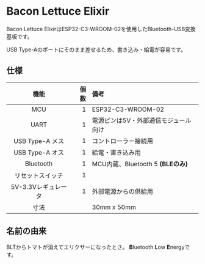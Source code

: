 # Bacon Lettuce Elixir

Bacon Lettuce ElixirはESP32-C3-WROOM-02を使用したBluetooth-USB変換基板です。

USB Type-Aのポートにそのまま差せるため、書き込み・給電が容易です。

## 仕様

|        機能         | 個数 | 備考                                 |
| :-----------------: | ---: | :----------------------------------- |
|         MCU         |    1 | ESP32-C3-WROOM-02                    |
|        UART         |    1 | 電源ピンは5V・外部通信モジュール向け |
|   USB Type-A メス   |    1 | コントローラー接続用                 |
|   USB Type-A オス   |    1 | 給電・書き込み用                     |
|      Bluetooth      |    1 | MCU内蔵、Bluetooth 5 **(BLEのみ)**   |
|  リセットスイッチ   |    1 |                                      |
| 5V-3.3Vレギュレータ |    1 | 外部電源からの供給用                 |
|        寸法         |      | 30mm x 50mm                          |

## 名前の由来

BLTからトマトが消えてエリクサーになったとさ。 **B**luetooth **L**ow **E**nergyです。
